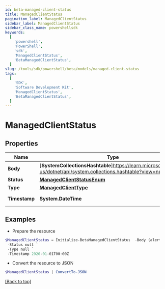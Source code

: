 ```yaml
---
id: beta-managed-client-status
title: ManagedClientStatus
pagination_label: ManagedClientStatus
sidebar_label: ManagedClientStatus
sidebar_class_name: powershellsdk
keywords:
  [
    'powershell',
    'PowerShell',
    'sdk',
    'ManagedClientStatus',
    'BetaManagedClientStatus',
  ]
slug: /tools/sdk/powershell/beta/models/managed-client-status
tags:
  [
    'SDK',
    'Software Development Kit',
    'ManagedClientStatus',
    'BetaManagedClientStatus',
  ]
---
```


# ManagedClientStatus

## Properties

| Name | Type | Description | Notes |
| --- | --- | --- | --- |
| **Body** | [**SystemCollectionsHashtable**]https://learn.microsoft.com/en-us/dotnet/api/system.collections.hashtable?view=net-9.0 | ManagedClientStatus body information | [required] |
| **Status** | [**ManagedClientStatusEnum**](managed-client-status-enum) |  | [required] |
| **Type** | [**ManagedClientType**](managed-client-type) |  | [required] |
| **Timestamp** | **System.DateTime** | timestamp on the Client Status update | [required] |

## Examples

- Prepare the resource

```powershell
$ManagedClientStatus = Initialize-BetaManagedClientStatus  -Body {alertKey=, id=5678, clusterId=1234, ccg_etag=ccg_etag123xyz456, ccg_pin=NONE, cookbook_etag=20210420125956-20210511144538, hostname=megapod-useast1-secret-hostname.sailpoint.com, internal_ip=127.0.0.1, lastSeen=1620843964604, sinceSeen=14708, sinceSeenMillis=14708, localDev=false, stacktrace=, state=null, status=NORMAL, uuid=null, product=idn, va_version=null, platform_version=2, os_version=2345.3.1, os_type=flatcar, hypervisor=unknown} `
 -Status null `
 -Type null `
 -Timestamp 2020-01-01T00:00Z
```

- Convert the resource to JSON

```powershell
$ManagedClientStatus | ConvertTo-JSON
```

[[Back to top]](#)
